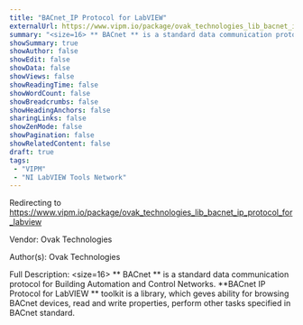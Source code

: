 ```yaml
---
title: "BACnet_IP Protocol for LabVIEW"
externalUrl: https://www.vipm.io/package/ovak_technologies_lib_bacnet_ip_protocol_for_labview
summary: "<size=16> ** BACnet ** is a standard data communication protocol for Building Automation and Control Networks."
showSummary: true
showAuthor: false
showEdit: false
showData: false
showViews: false
showReadingTime: false
showWordCount: false
showBreadcrumbs: false
showHeadingAnchors: false
sharingLinks: false
showZenMode: false
showPagination: false
showRelatedContent: false
draft: true
tags:
 - "VIPM"
 - "NI LabVIEW Tools Network"
---
```


Redirecting to https://www.vipm.io/package/ovak_technologies_lib_bacnet_ip_protocol_for_labview

Vendor: Ovak Technologies

Author(s): Ovak Technologies
 
Full Description:
<size=16> ** BACnet ** is a standard data communication protocol for Building Automation and Control Networks. 
**BACnet IP Protocol for LabVIEW ** toolkit is a library, which geves ability for browsing BACnet devices, read and write properties, perform other tasks specified in BACnet standard. </size>